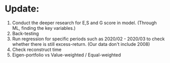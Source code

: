 # Update:
1. Conduct the deeper research for E,S and G score in model. (Through ML, finding the key variables.)
2. Back-testing 
3. Run regression for specific periods such as 2020/02 - 2020/03 to check whether there is still excess-return. (Our data don't include 2008)
4. Check reconstruct time
5. Eigen-portfolio vs Value-weighted / Equal-weighted
